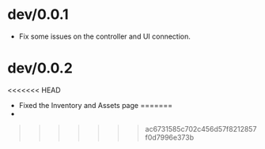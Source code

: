 # dev/0.0.1
- Fix some issues on the controller and UI connection.

# dev/0.0.2
<<<<<<< HEAD
- Fixed the Inventory and Assets page
=======
- 
>>>>>>> ac6731585c702c456d57f8212857f0d7996e373b
